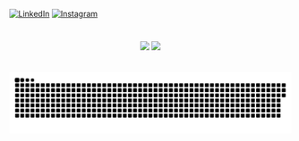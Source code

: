 [![LinkedIn](https://img.shields.io/badge/-LinkedIn-000?style=for-the-badge&color:FFF)](https://www.linkedin.com/in/leonardo-vanni-bonavigo-6a387020b/)
[![Instagram](https://img.shields.io/badge/-Instagram-000?style=for-the-badge&color:FFF)](https://www.instagram.com/leonardobonavigo)

#

<div style="text-align: center;" align="center">
  <img height="180em"  align="center" src="https://github-readme-stats.vercel.app/api?username=leonardovanni21&show_icons=true&theme=react&include_all_commits=true&count_private=true"/>
  <img height="180em"  align="center" src="https://github-readme-stats.vercel.app/api/top-langs/?username=leonardovanni21&layout=compact&langs_count=7&theme=react" />
</div>


#

<picture align="center">
  <source media="(prefers-color-scheme: dark)" srcset="https://raw.githubusercontent.com/leonardovanni21/leonardovanni21/output/github-contribution-grid-snake-dark.svg">
  <source media="(prefers-color-scheme: light)" srcset="https://raw.githubusercontent.com/leonardovanni21/leonardovanni21/output/github-contribution-grid-snake-dark.svg">
  <img align="center" alt="github contribution grid snake animation" src="https://raw.githubusercontent.com/leonardovanni21/leonardovanni21/output/github-contribution-grid-snake.svg">
</picture>
